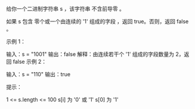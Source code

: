 给你一个二进制字符串 s ，该字符串 不含前导零 。

如果 s 包含 零个或一个由连续的 '1' 组成的字段 ，返回 true​​​ 。否则，返回 false 。

 

示例 1：

输入：s = "1001"
输出：false
解释：由连续若干个 '1' 组成的字段数量为 2，返回 false
示例 2：

输入：s = "110"
输出：true
 

提示：

1 <= s.length <= 100
s[i]​​​​ 为 '0' 或 '1'
s[0] 为 '1'